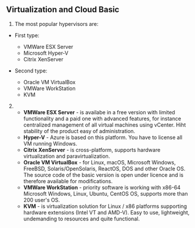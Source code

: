 ## Virtualization and Cloud Basic

1. The most popular hypervisors are:
* First type:
	* VMWare ESX Server
	* Microsoft Hyper-V
	* Citrix XenServer

* Second type:
	* Oracle VM VirtualBox
	* VMWare WorkStation
	* KVM


2. 
   * **VMWare ESX Server**    - is availabe in a free version with limited functionality and a paid one with advanced features, for instance centralized management of all virtual machines using vCenter. Hiht stability of the product easy of administration.
   * **Hyper-V**              - Azure is based on this platform. You have to license all VM running Windows.
   * **Citrix XenServer**     - is cross-platform, supports hardware virtualization and paravirtualization.
   * **Oracle VM VirtualBox** - for Linux, macOS, Microsoft Windows, FreeBSD, Solaris/OpenSolaris, ReactOS, DOS and other Oracle OS. The source code of the basic version is open under licence and is therefore available for modifications.
   * **VMWare WorkStation**   - priority software is working with x86-64 Microsoft Windows, Linux, Ubuntu, CentOS OS, supports more than 200 user's OS.
   * **KVM**                  - is virtualization solution for Linux / x86 platforms supporting hardware extensions (Intel VT and AMD-V). Easy to use, lightweight, undemanding to resources and quite functional.
 
